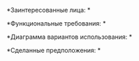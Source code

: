 *Заинтересованные лица: *

*Функциональные требования: *

*Диаграмма вариантов использования: *

*Сделанные предположения: *

